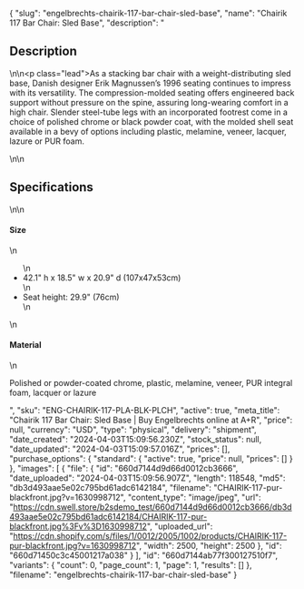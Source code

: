 {
  "slug": "engelbrechts-chairik-117-bar-chair-sled-base",
  "name": "Chairik 117 Bar Chair: Sled Base",
  "description": "<h2>Description</h2>\n<!-- split -->\n<p class=\"lead\">As a stacking bar chair with a weight-distributing sled base, Danish designer Erik Magnussen’s 1996 seating continues to impress with its versatility. The compression-molded seating offers engineered back support without pressure on the spine, assuring long-wearing comfort in a high chair. Slender steel-tube legs with an incorporated footrest come in a choice of polished chrome or black powder coat, with the molded shell seat available in a bevy of options including plastic, melamine, veneer, lacquer, lazure or PUR foam. </p>\n<!-- split -->\n<h2>Specifications</h2>\n<!-- split -->\n<h4>Size</h4>\n<ul>\n<li>42.1\" h x 18.5\" w x 20.9\" d (107x47x53cm)</li>\n<li>Seat height: 29.9\" (76cm)</li>\n</ul>\n<h4>Material</h4>\n<p>Polished or powder-coated chrome, plastic, melamine, veneer, PUR integral foam, lacquer or lazure</p>",
  "sku": "ENG-CHAIRIK-117-PLA-BLK-PLCH",
  "active": true,
  "meta_title": "Chairik 117 Bar Chair: Sled Base | Buy Engelbrechts online at A+R",
  "price": null,
  "currency": "USD",
  "type": "physical",
  "delivery": "shipment",
  "date_created": "2024-04-03T15:09:56.230Z",
  "stock_status": null,
  "date_updated": "2024-04-03T15:09:57.016Z",
  "prices": [],
  "purchase_options": {
    "standard": {
      "active": true,
      "price": null,
      "prices": []
    }
  },
  "images": [
    {
      "file": {
        "id": "660d7144d9d66d0012cb3666",
        "date_uploaded": "2024-04-03T15:09:56.907Z",
        "length": 118548,
        "md5": "db3d493aae5e02c795bd61adc6142184",
        "filename": "CHAIRIK-117-pur-blackfront.jpg?v=1630998712",
        "content_type": "image/jpeg",
        "url": "https://cdn.swell.store/b2sdemo_test/660d7144d9d66d0012cb3666/db3d493aae5e02c795bd61adc6142184/CHAIRIK-117-pur-blackfront.jpg%3Fv%3D1630998712",
        "uploaded_url": "https://cdn.shopify.com/s/files/1/0012/2005/1002/products/CHAIRIK-117-pur-blackfront.jpg?v=1630998712",
        "width": 2500,
        "height": 2500
      },
      "id": "660d71450c3c45001217a038"
    }
  ],
  "id": "660d7144ab77f300127510f7",
  "variants": {
    "count": 0,
    "page_count": 1,
    "page": 1,
    "results": []
  },
  "filename": "engelbrechts-chairik-117-bar-chair-sled-base"
}